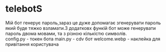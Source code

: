 # telebotS
Мій бот  генерує пароль,зараз це дуже допомагає згенерувати пароль який буде тяжко взламати.З додатковх функій бот може генерувати пароль двома мовами, та з різною кількістю символів.    
config.py -  токен бота
main.py - cdv бот
welcome.webp - наклейка для привітання користувача 

